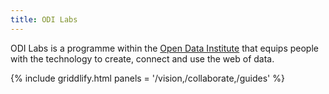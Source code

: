 ```yaml
---
title: ODI Labs
---
```


ODI Labs is a programme within the [Open Data Institute](http://theodi.org) that equips people with the technology to create, connect and use the web of data.

{% include griddlify.html panels = '/vision,/collaborate,/guides' %}

